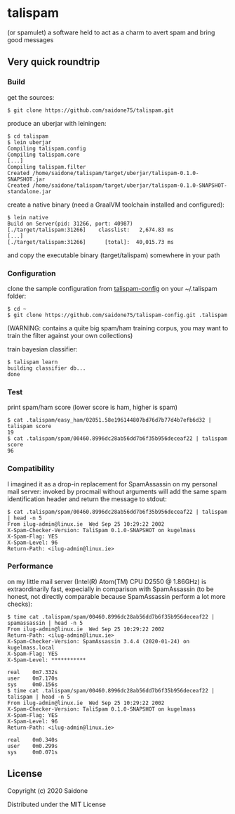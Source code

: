 # talispam
(or spamulet) a software held to act as a charm to avert spam and bring good messages

## Very quick roundtrip
### Build
get the sources:
```console
$ git clone https://github.com/saidone75/talispam.git
```
produce an uberjar with leiningen:
```console
$ cd talispam
$ lein uberjar
Compiling talispam.config
Compiling talispam.core
[...]
Compiling talispam.filter
Created /home/saidone/talispam/target/uberjar/talispam-0.1.0-SNAPSHOT.jar
Created /home/saidone/talispam/target/uberjar/talispam-0.1.0-SNAPSHOT-standalone.jar
```
create a native binary (need a GraalVM toolchain installed and configured):
```console
$ lein native
Build on Server(pid: 31266, port: 40987)
[./target/talispam:31266]    classlist:   2,674.83 ms
[...]
[./target/talispam:31266]      [total]:  40,015.73 ms
```
and copy the executable binary (target/talispam) somewhere in your path
### Configuration
clone the sample configuration from [talispam-config](https://github.com/saidone75/talispam-config) on your ~/.talispam folder:
```console
$ cd ~
$ git clone https://github.com/saidone75/talispam-config.git .talispam
```
(WARNING: contains a quite big spam/ham training corpus, you may want to train the filter against your own collections)

train bayesian classifier:
```console
$ talispam learn
building classifier db...
done
```
### Test
print spam/ham score (lower score is ham, higher is spam)
```console
$ cat .talispam/easy_ham/02051.58e196144807bd76d7b77d4b7efb6d32 | talispam score
19
$ cat .talispam/spam/00460.8996dc28ab56dd7b6f35b956deceaf22 | talispam score
96
```
### Compatibility
I imagined it as a drop-in replacement for SpamAssassin on my personal mail server: invoked by procmail without arguments will add the same spam identification header and return the message to stdout:
```console
$ cat .talispam/spam/00460.8996dc28ab56dd7b6f35b956deceaf22 | talispam | head -n 5
From ilug-admin@linux.ie  Wed Sep 25 10:29:22 2002
X-Spam-Checker-Version: TaliSpam 0.1.0-SNAPSHOT on kugelmass
X-Spam-Flag: YES
X-Spam-Level: 96
Return-Path: <ilug-admin@linux.ie>
```
### Performance
on my little mail server (Intel(R) Atom(TM) CPU D2550   @ 1.86GHz) is extraordinarily fast, expecially in comparison with SpamAssassin (to be honest, not directly comparable because SpamAssassin perform a lot more checks):
```console
$ time cat .talispam/spam/00460.8996dc28ab56dd7b6f35b956deceaf22 | spamassassin | head -n 5
From ilug-admin@linux.ie  Wed Sep 25 10:29:22 2002
Return-Path: <ilug-admin@linux.ie>
X-Spam-Checker-Version: SpamAssassin 3.4.4 (2020-01-24) on kugelmass.local
X-Spam-Flag: YES
X-Spam-Level: ***********

real    0m7.332s
user    0m7.170s
sys     0m0.156s
$ time cat .talispam/spam/00460.8996dc28ab56dd7b6f35b956deceaf22 | talispam | head -n 5
From ilug-admin@linux.ie  Wed Sep 25 10:29:22 2002
X-Spam-Checker-Version: TaliSpam 0.1.0-SNAPSHOT on kugelmass
X-Spam-Flag: YES
X-Spam-Level: 96
Return-Path: <ilug-admin@linux.ie>

real    0m0.340s
user    0m0.299s
sys     0m0.071s
```

## License
Copyright (c) 2020 Saidone

Distributed under the MIT License
